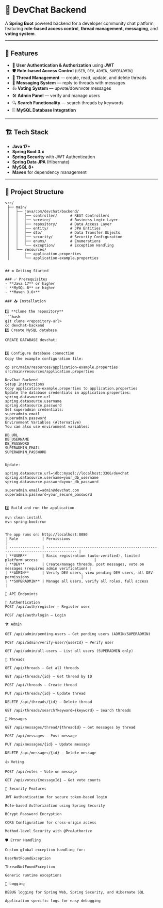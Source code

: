 # 📌 DevChat Backend

A **Spring Boot** powered backend for a developer community chat platform, featuring **role-based access control**, **thread management**, **messaging**, and **voting system**.

---

## 🚀 Features

- 🔐 **User Authentication & Authorization** using **JWT**
- 🛡 **Role-based Access Control** (`USER`, `DEV`, `ADMIN`, `SUPERADMIN`)
- 📝 **Thread Management** — create, read, update, and delete threads
- 💬 **Messaging System** — reply to threads with messages
- 👍 **Voting System** — upvote/downvote messages
- 🛠 **Admin Panel** — verify and manage users
- 🔍 **Search Functionality** — search threads by keywords
- 🗄 **MySQL Database Integration**

---

## 🏗 Tech Stack

- **Java 17+**
- **Spring Boot 3.x**
- **Spring Security** with JWT Authentication
- **Spring Data JPA** (Hibernate)
- **MySQL 8+**
- **Maven** for dependency management

---

## 📂 Project Structure

```
src/
 ├── main/
 │   ├── java/com/devchat/backend/
 │   │   ├── controller/      # REST Controllers
 │   │   ├── service/         # Business Logic Layer
 │   │   ├── repository/      # Data Access Layer
 │   │   ├── entity/          # JPA Entities
 │   │   ├── dto/             # Data Transfer Objects
 │   │   ├── security/        # Security Configuration
 │   │   ├── enums/           # Enumerations
 │   │   └── exception/       # Exception Handling
 │   └── resources/
 │       ├── application.properties
 │       └── application-example.properties


## ⚙️ Getting Started

### ✅ Prerequisites
- **Java 17** or higher
- **MySQL 8** or higher
- **Maven 3.6+**

### 📥 Installation

1️⃣ **Clone the repository**
```bash
git clone <repository-url>
cd devchat-backend
2️⃣ Create MySQL database

CREATE DATABASE devchat;


3️⃣ Configure database connection
Copy the example configuration file:

cp src/main/resources/application-example.properties src/main/resources/application.properties

DevChat Backend
Setup Instructions
Copy application-example.properties to application.properties
Update the database credentials in application.properties:
spring.datasource.url
spring.datasource.username
spring.datasource.password
Set superadmin credentials:
superadmin.email
superadmin.password
Environment Variables (Alternative)
You can also use environment variables:

DB_URL
DB_USERNAME
DB_PASSWORD
SUPERADMIN_EMAIL
SUPERADMIN_PASSWORD


Update:

spring.datasource.url=jdbc:mysql://localhost:3306/devchat
spring.datasource.username=your_db_username
spring.datasource.password=your_db_password

superadmin.email=admin@devchat.com
superadmin.password=your_secure_password


4️⃣ Build and run the application

mvn clean install
mvn spring-boot:run


The app runs on: http://localhost:8080
| Role           | Permissions                                                                          |
| -------------- | ------------------------------------------------------------------------------------ |
| **USER**       | Basic registration (auto-verified), limited platform access                          |
| **DEV**        | Create/manage threads, post messages, vote on messages (requires admin verification) |
| **ADMIN**      | Verify DEV users, view pending DEV users, all DEV permissions                        |
| **SUPERADMIN** | Manage all users, verify all roles, full access                                      |

📌 API Endpoints

🔑 Authentication
POST /api/auth/register — Register user

POST /api/auth/login — Login

🛠 Admin

GET /api/admin/pending-users — Get pending users (ADMIN/SUPERADMIN)

POST /api/admin/verify-user/{userId} — Verify user

GET /api/admin/all-users — List all users (SUPERADMIN only)

📝 Threads

GET /api/threads — Get all threads

GET /api/threads/{id} — Get thread by ID

POST /api/threads — Create thread

PUT /api/threads/{id} — Update thread

DELETE /api/threads/{id} — Delete thread

GET /api/threads/search?keyword={keyword} — Search threads

💬 Messages

GET /api/messages/thread/{threadId} — Get messages by thread

POST /api/messages — Post message

PUT /api/messages/{id} — Update message

DELETE /api/messages/{id} — Delete message

👍 Voting

POST /api/votes — Vote on message

GET /api/votes/{messageId} — Get vote counts

🔐 Security Features

JWT Authentication for secure token-based login

Role-based Authorization using Spring Security

BCrypt Password Encryption

CORS Configuration for cross-origin access

Method-level Security with @PreAuthorize

🛡 Error Handling

Custom global exception handling for:

UserNotFoundException

ThreadNotFoundException

Generic runtime exceptions

📜 Logging

DEBUG logging for Spring Web, Spring Security, and Hibernate SQL

Application-specific logs for easy debugging

